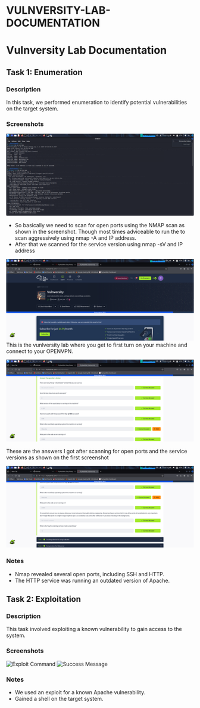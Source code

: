 # VULNVERSITY-LAB-DOCUMENTATION
# Vulnversity Lab Documentation

## Task 1: Enumeration
### Description
In this task, we performed enumeration to identify potential vulnerabilities on the target system.

### Screenshots
![Nmap Scan](screenshots-Nmap_scan.png)
- So basically we need to scan for open ports using the NMAP scan as shown in the screenshot. Though most times adviceable to run the to scan aggressively using nmap -A and IP address.
- After that we scanned for the service version using nmap -sV and IP address



![vulnersity](vunlversity.png)
This is the vunlversity lab where you get to first turn on your machine and connect to your OPENVPN. 


![Nmap answer](nmapanswer.png)

These are the answers I got after scanning for open ports and the service versions as shown on the first screenshot




![Nmap answer](nmapanswer2.png)



### Notes
- Nmap revealed several open ports, including SSH and HTTP.
- The HTTP service was running an outdated version of Apache.

## Task 2: Exploitation
### Description
This task involved exploiting a known vulnerability to gain access to the system.

### Screenshots
![Exploit Command](screenshots/exploit_command.png)
![Success Message](screenshots/success_message.png)

### Notes
- We used an exploit for a known Apache vulnerability.
- Gained a shell on the target system.
